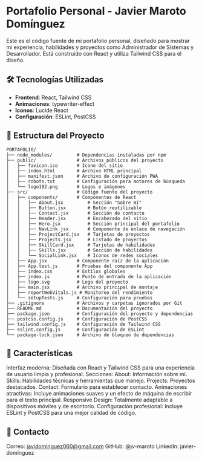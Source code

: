 # Portafolio Personal - Javier Maroto Domínguez

Este es el código fuente de mi portafolio personal, diseñado para mostrar mi experiencia, habilidades y proyectos como Administrador de Sistemas y Desarrollador. Está construido con React y utiliza Tailwind CSS para el diseño.

## 🛠️ Tecnologías Utilizadas

- **Frontend**: React, Tailwind CSS
- **Animaciones**: typewriter-effect
- **Iconos**: Lucide React
- **Configuración**: ESLint, PostCSS

## 📂 Estructura del Proyecto

```plaintext
PORTAFOLIO/
├── node_modules/         # Dependencias instaladas por npm
├── public/               # Archivos públicos del proyecto
│   ├── favicon.ico       # Ícono del sitio
│   ├── index.html        # Archivo HTML principal
│   ├── manifest.json     # Archivo de configuración PWA
│   ├── robots.txt        # Configuración para motores de búsqueda
│   └── logo192.png       # Logos e imágenes
├── src/                  # Código fuente del proyecto
│   ├── components/       # Componentes de React
│   │   ├── About.jsx         # Sección "Sobre mí"
│   │   ├── Button.jsx        # Botón reutilizable
│   │   ├── Contact.jsx       # Sección de contacto
│   │   ├── Header.jsx        # Encabezado del sitio
│   │   ├── Hero.jsx          # Sección principal del portafolio
│   │   ├── NavLink.jsx       # Componente de enlace de navegación
│   │   ├── ProjectCard.jsx   # Tarjetas de proyectos
│   │   ├── Projects.jsx      # Listado de proyectos
│   │   ├── SkillCard.jsx     # Tarjetas de habilidades
│   │   ├── Skills.jsx        # Sección de habilidades
│   │   └── SocialLink.jsx    # Iconos de redes sociales
│   ├── App.jsx           # Componente raíz de la aplicación
│   ├── App.test.js       # Pruebas del componente App
│   ├── index.css         # Estilos globales
│   ├── index.js          # Punto de entrada de la aplicación
│   ├── logo.svg          # Logo del proyecto
│   ├── main.jsx          # Archivo principal de montaje
│   ├── reportWebVitals.js # Monitoreo del rendimiento
│   └── setupTests.js     # Configuración para pruebas
├── .gitignore            # Archivos y carpetas ignorados por Git
├── README.md             # Documentación del proyecto
├── package.json          # Configuración del proyecto y dependencias
├── postcss.config.js     # Configuración de PostCSS
├── tailwind.config.js    # Configuración de Tailwind CSS
├── eslint.config.js      # Configuración de ESLint
└── package-lock.json     # Archivo de bloqueo de dependencias
```
## 🚀 Características
Interfaz moderna: Diseñada con React y Tailwind CSS para una experiencia de usuario limpia y profesional.
Secciones:
About: Información sobre mí.
Skills: Habilidades técnicas y herramientas que manejo.
Projects: Proyectos destacados.
Contact: Formulario para establecer contacto.
Animaciones atractivas: Incluye animaciones suaves y un efecto de máquina de escribir para el texto principal.
Responsive Design: Totalmente adaptable a dispositivos móviles y de escritorio.
Configuración profesional: Incluye ESLint y PostCSS para una mejor calidad de código.

## 📧 Contacto
Correo: javidominguez060@gmail.com
GitHub: @jv-maroto
LinkedIn: javier-domínguez

